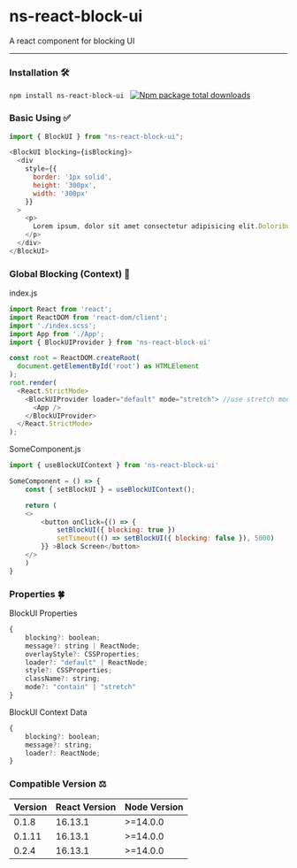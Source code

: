 # ns-react-block-ui 
A react component for blocking UI
<hr/>

### Installation 🛠️
`npm install ns-react-block-ui`&nbsp;&nbsp;
[![Npm package total downloads](https://badgen.net/npm/dt/ns-react-block-ui)](https://npmjs.com/package/ns-react-block-ui)

### Basic Using ✅
```javascript
import { BlockUI } from "ns-react-block-ui";
```
```javascript
<BlockUI blocking={isBlocking}>
  <div
    style={{
      border: '1px solid',
      height: '300px',
      width: '300px'
    }}
  >
    <p>
      Lorem ipsum, dolor sit amet consectetur adipisicing elit.Doloribus repellat, ducimus exercitationem error minus beatae voluptatibus, provident recusandae cumque maxime dolore assumenda ipsum sunt debitis dolorum aut sit! Quas, explicabo.
    </p>
  </div>
</BlockUI>
```
### Global Blocking (Context) 🌟
index.js
```javascript
import React from 'react';
import ReactDOM from 'react-dom/client';
import './index.scss';
import App from './App';
import { BlockUIProvider } from 'ns-react-block-ui'

const root = ReactDOM.createRoot(
  document.getElementById('root') as HTMLElement
);
root.render(
  <React.StrictMode>
    <BlockUIProvider loader="default" mode="stretch"> //use stretch mode for block full screen
      <App />
    </BlockUIProvider>
  </React.StrictMode>
);

```
SomeComponent.js
```javascript
import { useBlockUIContext } from 'ns-react-block-ui'

SomeComponent = () => {
    const { setBlockUI } = useBlockUIContext();

    return (
    <>
        <button onClick={() => {
            setBlockUI({ blocking: true })
            setTimeout(() => setBlockUI({ blocking: false }), 5000)
        }} >Block Screen</button>
    </>
    )
}
```
### Properties 🍀
BlockUI Properties
```javascript
{
    blocking?: boolean;
    message?: string | ReactNode;
    overlayStyle?: CSSProperties;
    loader?: "default" | ReactNode;
    style?: CSSProperties;
    className?: string;
    mode?: "contain" | "stretch"
}
```
BlockUI Context Data
```javascript
{
    blocking?: boolean;
    message?: string;
    loader?: ReactNode;
}
```
### Compatible Version ⚖️
| Version | React Version | Node Version |
|---------|---------------|--------------|
| 0.1.8   | 16.13.1       | >=14.0.0     |
| 0.1.11  | 16.13.1       | >=14.0.0     |
| 0.2.4   | 16.13.1       | >=14.0.0     |